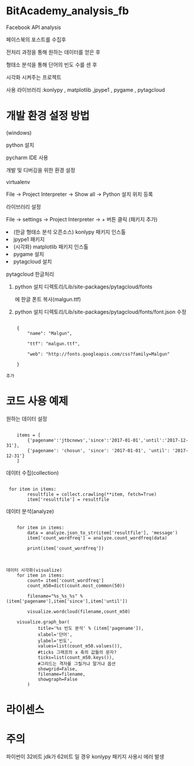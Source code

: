 # BitAcademy_analysis_fb
Facebook API analysis

페이스북의 포스트를 수집후

전처리 과정을 통해 원하는 데이터를 얻은 후 

형태소 분석을 통해 단어의 빈도 수를 센 후

시각화 시켜주는 프로젝트

사용 라이브러리 :konlypy , matplotlib ,jpype1 , pygame , pytagcloud



# 개발 환경 설정 방법
(windows)

python 설치

pycharm IDE 사용

개발 및 디버깅을 위한 환경 설정

virtualenv

File -> Project Interpreter -> Show all -> Python 설치 위치 등록

라이브러리 설정

File -> settings -> Project Interpreter -> + 버튼 클릭 (패키지 추가)


<li>(한글 형태소 분석 오픈소스) konlypy 패키지 인스톨</li>

<li>jpype1 패키지</li> 

<li>(시각화) matplotlib 패키지 인스톨</li>

<li>pygame 설치</li>

<li>pytagcloud 설치</li>


pytagcloud 한글처리

   1) python 설치 디렉토리/Lib/site-packages/pytagcloud/fonts
   
      에 한글 폰트 복사(malgun.ttf)
      
   2) python 설치 디렉토리/Lib/site-packages/pytagcloud/fonts/font.json 수정

<pre><code>
	{
        "name": "Malgun",
        
        "ttf": "malgun.ttf",
        
        "web": "http://fonts.googleapis.com/css?family=Malgun"
        
    }
</pre></code>

    추가
    
# 코드 사용 예제

원하는 데이터 설정

<pre><code>
    items = [
        {'pagename':'jtbcnews','since':'2017-01-01','until':'2017-12-31'},
        {'pagename': 'chosun', 'since': '2017-01-01', 'until': '2017-12-31'}
    ]
</pre></code>


데이터 수집(collection)

<pre><code>
 for item in items:
        resultfile = collect.crawling(**item, fetch=True)
        item['resultfile'] = resultfile
</pre></code>


데이터 분석(analyze)

<pre><code>
    for item in items:
        data = analyze.json_to_str(item['resultfile'], 'message')
        item['count_wordfreq'] = analyze.count_wordfreq(data)

        print(item['count_wordfreq'])
	
</pre></code>

<pre><code>
데이터 시각화(visualize)
    for item in items:
        count= item['count_wordfreq']
        count_m50=dict(count.most_common(50))

        filename="%s_%s_%s" %(item['pagename'],item['since'],item['until'])
	
        visualize.wordcloud(filename,count_m50)
	
	visualize.graph_bar(
            title='%s 빈도 분석' % (item['pagename']),
            xlabel='단어',
            ylabel='빈도',
            values=list(count_m50.values()),
            #ticks 그래프의 x 축의 값들의 문자?
            ticks=list(count_m50.keys()),
            #그리드는 격자를 그릴거냐 말거냐 옵션
            showgrid=False,
            filename=filename,
            showgraph=False
        )
</pre></code>


# 라이센스


# 주의

파이썬이 32비트 jdk가 62비트 일 경우 konlypy 패키지 사용시 에러 발생 
